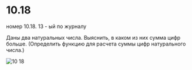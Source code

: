 # 10.18
номер 10.18. 13 - ый по журналу

Даны два натуральных числа. Выяснить, в каком из них сумма цифр больше. 
(Определить функцию для расчета суммы цифр натурального числа.)

![10 18](https://user-images.githubusercontent.com/85027066/213685924-538e2b52-7480-44a4-ac5e-9a98c7762edc.png)
